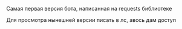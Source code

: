 Самая первая версия бота, написанная на requests библиотеке

Для просмотра нынешней версии писать в лс, авось дам доступ
